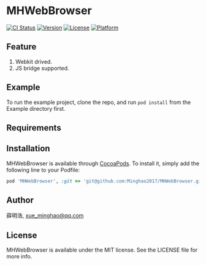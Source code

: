 # MHWebBrowser

[![CI Status](https://img.shields.io/travis/薛明浩/MHWebBrowser.svg?style=flat)](https://travis-ci.org/薛明浩/MHWebBrowser)
[![Version](https://img.shields.io/cocoapods/v/MHWebBrowser.svg?style=flat)](https://cocoapods.org/pods/MHWebBrowser)
[![License](https://img.shields.io/cocoapods/l/MHWebBrowser.svg?style=flat)](https://cocoapods.org/pods/MHWebBrowser)
[![Platform](https://img.shields.io/cocoapods/p/MHWebBrowser.svg?style=flat)](https://cocoapods.org/pods/MHWebBrowser)

## Feature

1. Webkit drived.
2. JS bridge supported.

## Example

To run the example project, clone the repo, and run `pod install` from the Example directory first.

## Requirements

## Installation

MHWebBrowser is available through [CocoaPods](https://cocoapods.org). To install
it, simply add the following line to your Podfile:

```ruby
pod 'MHWebBrowser', :git => 'git@github.com:Minghao2017/MHWebBrowser.git'
```

## Author

薛明浩, xue_minghao@qq.com

## License

MHWebBrowser is available under the MIT license. See the LICENSE file for more info.
